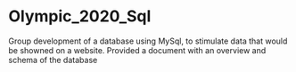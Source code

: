 # Olympic_2020_Sql
Group development of a database using MySql, to stimulate data that would be showned on a website. 
Provided a document with an overview and schema of the database
